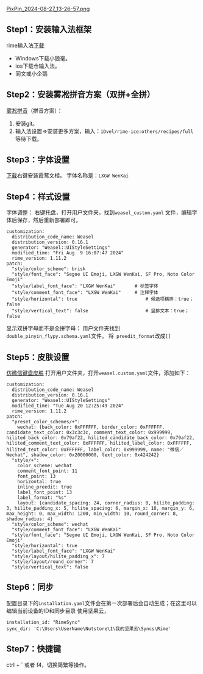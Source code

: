 [PixPin_2024-08-27_13-26-57.png](https://cdn.jsdelivr.net/gh/BingGitCn/BingGitCn.github.io/images/PixPin_2024-08-27_13-26-57.png)

## Step1：安装输入法框架
rime输入法[下载](https://rime.im/download/)
- Windows下载小狼毫。
- ios下载仓输入法。
- 同文或小企鹅

## Step2：安装雾凇拼音方案（双拼+全拼）
[雾凇拼音](https://github.com/iDvel/rime-ice?tab=readme-ov-file)（拼音方案）：
1. 安装git。
2. 输入法设置=>安装更多方案，输入：`iDvel/rime-ice:others/recipes/full` 等待下载。

## Step3：字体设置
[下载](https://github.com/lxgw/LxgwWenKai)右键安装霞鹜文楷。
字体名称是：`LXGW WenKai` 

## Step4：样式设置
字体调整：
右键托盘，打开用户文件夹，找到`weasel_custom.yaml` 文件，编辑字体后保存，然后重新部署即可。
```
customization:
  distribution_code_name: Weasel
  distribution_version: 0.16.1
  generator: "Weasel::UIStyleSettings"
  modified_time: "Fri Aug  9 16:07:47 2024"
  rime_version: 1.11.2
patch:
  "style/color_scheme": brisk
  "style/font_face": "Segoe UI Emoji, LXGW WenKai, SF Pro, Noto Color Emoji"
  "style/label_font_face": "LXGW WenKai"       # 标签字体
  "style/comment_font_face": "LXGW WenKai"     # 注释字体
  "style/horizontal": true                         # 候选项横排：true；false
  "style/vertical_text": false                     # 竖排文本：true；false
```


显示双拼字母而不是全拼字母：
用户文件夹找到`double_pinyin_flypy.schema.yaml`文件。
将` preedit_format`改成`[]`

## Step5：皮肤设置
[仿微信键盘皮肤](https://github.com/rime/weasel/wiki/%E7%A4%BA%E4%BE%8B#%E5%BE%AE%E4%BF%A1%E8%BE%93%E5%85%A5%E6%B3%95%E9%A3%8E%E6%A0%BC)
打开用户文件夹，打开`weasel.custom.yaml`文件，添加如下：
```
customization:
  distribution_code_name: Weasel
  distribution_version: 0.16.1
  generator: "Weasel::UIStyleSettings"
  modified_time: "Tue Aug 20 12:25:49 2024"
  rime_version: 1.11.2
patch:
  "preset_color_schemes/+":
    wechat: {back_color: 0xFFFFFF, border_color: 0xFFFFFF, candidate_text_color: 0x3c3c3c, comment_text_color: 0x999999, hilited_back_color: 0x79af22, hilited_candidate_back_color: 0x79af22, hilited_comment_text_color: 0xFFFFFF, hilited_label_color: 0xFFFFFF, hilited_text_color: 0xFFFFFF, label_color: 0x999999, name: "微信／Wechat", shadow_color: 0x20000000, text_color: 0x424242}
  "style/+":
    color_scheme: wechat
    comment_font_point: 11
    font_point: 13
    horizontal: true
    inline_preedit: true
    label_font_point: 13
    label_format: "%s"
    layout: {candidate_spacing: 24, corner_radius: 8, hilite_padding: 3, hilite_padding_x: 5, hilite_spacing: 6, margin_x: 10, margin_y: 6, max_height: 0, max_width: 1200, min_width: 10, round_corner: 8, shadow_radius: 4}
  "style/color_scheme": wechat
  "style/comment_font_face": "LXGW WenKai"
  "style/font_face": "Segoe UI Emoji, LXGW WenKai, SF Pro, Noto Color Emoji"
  "style/horizontal": true
  "style/label_font_face": "LXGW WenKai"
  "style/layout/hilite_padding_x": 7
  "style/layout/round_corner": 7
  "style/vertical_text": false
```
## Step6：同步
配置目录下的`installation.yaml`文件会在第一次部署后会自动生成；在这里可以编辑当前设备的ID和同步目录
使用坚果云，
```
installation_id: "RimeSync"
sync_dir: 'C:\Users\UserName\Nutstore\1\我的坚果云\Syncs\Rime'
```

## Step7：快捷键 
ctrl + ` 或者 f4，切换简繁等操作。 